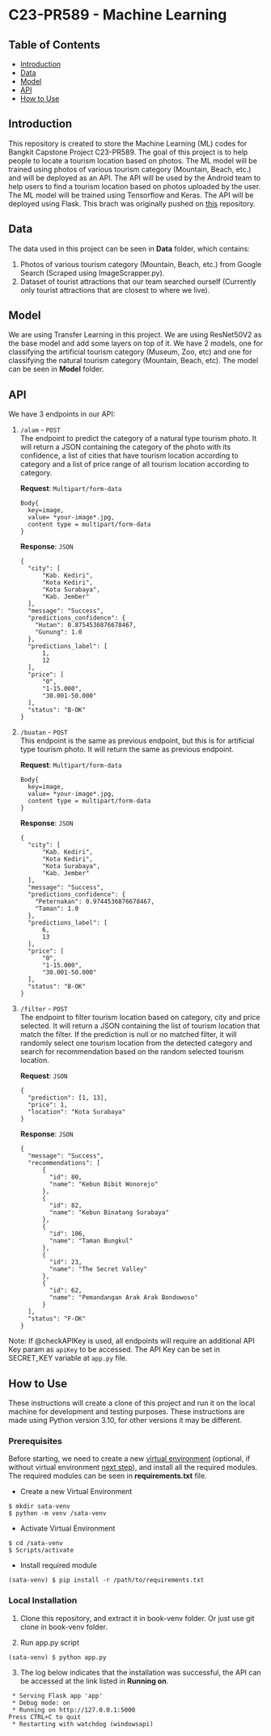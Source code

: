 # **C23-PR589 - Machine Learning**

## **Table of Contents**
- [Introduction](#introduction)
- [Data](#data)
- [Model](#model)
- [API](#api)
- [How to Use](#how-to-use)

## **Introduction**

This repository is created to store the Machine Learning (ML) codes for Bangkit Capstone Project C23-PR589. The goal of this project is to help people to locate a tourism location based on photos. The ML model will be trained using photos of various tourism category (Mountain, Beach, etc.) and will be deployed as an API. The API will be used by the Android team to help users to find a tourism location based on photos uploaded by the user. The ML model will be trained using Tensorflow and Keras. The API will be deployed using Flask. This brach was originally pushed on [this](https://github.com/Schypozhoa/TourismClassifier) repository.

## **Data**

The data used in this project can be seen in **Data** folder, which contains:

1. Photos of various tourism category (Mountain, Beach, etc.) from Google Search (Scraped using ImageScrapper.py).
2. Dataset of tourist attractions that our team searched ourself (Currently only tourist attractions that are closest to where we live).

## **Model**

We are using Transfer Learning in this project. We are using ResNet50V2 as the base model and add some layers on top of it. We have 2 models, one for classifying the artificial tourism category (Museum, Zoo, etc) and one for classifying the natural tourism category (Mountain, Beach, etc). The model can be seen in **Model** folder.

## **API**

We have 3 endpoints in our API:
1. `/alam` - `POST`\
    The endpoint to predict the category of a natural type tourism photo. It will return a JSON containing the category of the photo with its confidence, a list of cities that have tourism location according to category and a list of price range of all tourism location according to category.

    **Request**: `Multipart/form-data`
    ```
    Body{
      key=image, 
      value= *your-image*.jpg, 
      content type = multipart/form-data
    }
    ```

    **Response**: `JSON`
    ```
    {
      "city": [
          "Kab. Kediri",
          "Kota Kediri",
          "Kota Surabaya",
          "Kab. Jember"
      ],
      "message": "Success",
      "predictions_confidence": {
        "Hutan": 0.8754536876678467,
        "Gunung": 1.0
      },
      "predictions_label": [
          1,
          12
      ],
      "price": [
          "0",
          "1-15.000",
          "30.001-50.000"
      ],
      "status": "B-OK"
    }
    ```

2. `/buatan` - `POST`\
    This endpoint is the same as previous endpoint, but this is for artificial type tourism photo. It will return the same as previous endpoint.

    **Request**: `Multipart/form-data`
    ```
    Body{
      key=image, 
      value= *your-image*.jpg, 
      content type = multipart/form-data
    }
    ```
    **Response**: `JSON`
    ```
    {
      "city": [
          "Kab. Kediri",
          "Kota Kediri",
          "Kota Surabaya",
          "Kab. Jember"
      ],
      "message": "Success",
      "predictions_confidence": {
        "Peternakan": 0.9744536876678467,
        "Taman": 1.0
      },
      "predictions_label": [
          6,
          13
      ],
      "price": [
          "0",
          "1-15.000",
          "30.001-50.000"
      ],
      "status": "B-OK"
    }
    ```

3. `/filter` - `POST`\
    The endpoint to filter tourism location based on category, city and price selected. It will return a JSON containing the list of tourism location that match the filter. If the prediction is null or no matched filter, it will randomly select one tourism location from the detected category and search for recommendation based on the random selected tourism location.
    
    **Request**: `JSON`
    ```
    {
      "prediction": [1, 13], 
      "price": 1,
      "location": "Kota Surabaya"
    }
    ```
    **Response**: `JSON`
    ```
    {
      "message": "Success",
      "recommendations": [
          {
            "id": 80,
            "name": "Kebun Bibit Wonorejo"
          },
          {
            "id": 82,
            "name": "Kebun Binatang Surabaya"
          },
          {
            "id": 106,
            "name": "Taman Bungkul"
          },
          {
            "id": 23,
            "name": "The Secret Valley"
          },
          {
            "id": 62,
            "name": "Pemandangan Arak Arak Bondowoso"
          }
      ],
      "status": "F-OK"
    }
    ```

Note:
If @checkAPIKey is used, all endpoints will require an additional API Key param as `apiKey` to be accessed. The API Key can be set in SECRET_KEY variable at `app.py` file.

## **How to Use**

These instructions will create a clone of this project and run it on the local machine for development and testing purposes. These instructions are made using Python version 3.10, for other versions it may be different.

### **Prerequisites**

Before starting, we need to create a new [virtual environment](https://docs.python.org/3/library/venv.html) (optional, if without virtual environment [next step](#skip)), and install all the required modules. The required modules can be seen in **requirements.txt** file.

* Create a new Virtual Environment

```
$ mkdir sata-venv
$ python -m venv /sata-venv
```

* Activate Virtual Environment

```
$ cd /sata-venv
$ Scripts/activate
```

* Install required module <a name = "skip"></a>

```
(sata-venv) $ pip install -r /path/to/requirements.txt
```

### **Local Installation**

1. Clone this repository, and extract it in book-venv folder. Or just use git clone in book-venv folder.

2. Run app.py script

```
(sata-venv) $ python app.py
```

3. The log below indicates that the installation was successful, the API can be accessed at the link listed in **Running on**.

```
 * Serving Flask app 'app'
 * Debug mode: on
 * Running on http://127.0.0.1:5000
Press CTRL+C to quit
 * Restarting with watchdog (windowsapi)
```

